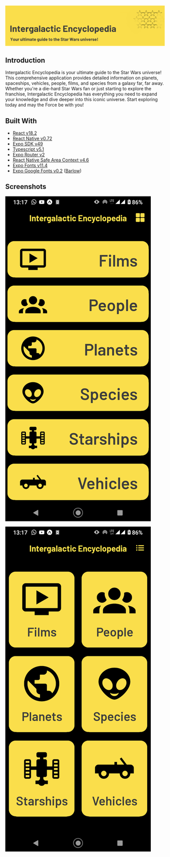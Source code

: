 ![Cover](./Intergalactic%20Encyclopaedia.png)

## Introduction

Intergalactic Encyclopedia is your ultimate guide to the Star Wars universe! This comprehensive application provides detailed information on planets, spaceships, vehicles, people, films, and species from a galaxy far, far away. Whether you're a die-hard Star Wars fan or just starting to explore the franchise, Intergalactic Encyclopedia has everything you need to expand your knowledge and dive deeper into this iconic universe. Start exploring today and may the Force be with you!

## Built With

- [React v18.2](https://react.dev/)
- [React Native v0.72](https://reactnative.dev/)
- [Expo SDK v49](https://expo.dev)
- [Typescript v5.1](https://www.typescriptlang.org/)
- [Expo Router v2](https://docs.expo.dev/router/introduction/)
- [React Native Safe Area Context v4.6](https://github.com/th3rdwave/react-native-safe-area-context#readme)
- [Expo Fonts v11.4](https://docs.expo.dev/versions/latest/sdk/font/)
- [Expo Google Fonts v0.2](https://docs.expo.dev/guides/using-custom-fonts/#using-a-google-font) ([Barlow](https://fonts.google.com/specimen/Barlow))

## Screenshots

![ScreenShot_1](./screenshots/Screenshot_20230402-131727.png)

![ScreenShot_2](./screenshots/Screenshot_20230402-131731.png)
